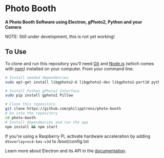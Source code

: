 # Photo Booth

**A Photo Booth Software using Electron, gPhoto2, Python and your Camera**

NOTE: Still under development, this is not yet working!

## To Use

To clone and run this repository you'll need [Git](https://git-scm.com) and [Node.js](https://nodejs.org/en/download/) (which comes with [npm](http://npmjs.com)) installed on your computer. From your command line:

```bash
# Install needed dependencies
sudo apt-get install libgphoto2-6 libgphoto2-dev libgphoto2-port10 python-dev python-pip libjpeg-dev libgl1-mesa-dri

# Install Python gPhoto2 Interface
sudo pip install gphoto2 Pillow

# Clone this repository
git clone https://github.com/philipptrenz/photo-booth
# Go into the repository
cd photo-booth
# Install dependencies and run the app
npm install && npm start
```

If you're using a Raspberry Pi, activate hardware acceleration by adding `dtoverlay=vc4-kms-v3d` to /boot/config.txt


Learn more about Electron and its API in the [documentation](http://electron.atom.io/docs/latest).
